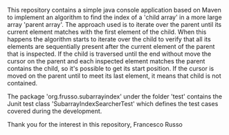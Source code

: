 This repository contains a simple java console application based on Maven to implement an algorithm
to find the index of a 'child array' in a more large array 'parent array'.
The approach used is to iterate over the parent until its current element matches with the first
element of the child. When this happens the algorithm starts to iterate over the child to verify that all
its elements are sequentially present after the current element of the parent that is inspected. If the child is
traversed until the end without move the cursor on the parent and each inspected element matches the
parent contains the child, so it's possible to get its start position. If the cursor is moved on the parent until
to meet its last element, it means that child is not contained.

The package 'org.frusso.subarrayindex' under the folder 'test' contains the Junit test class 'SubarrayIndexSearcherTest'
which defines the test cases covered during the development.


Thank you for the interest in this repository,
Francesco Russo
